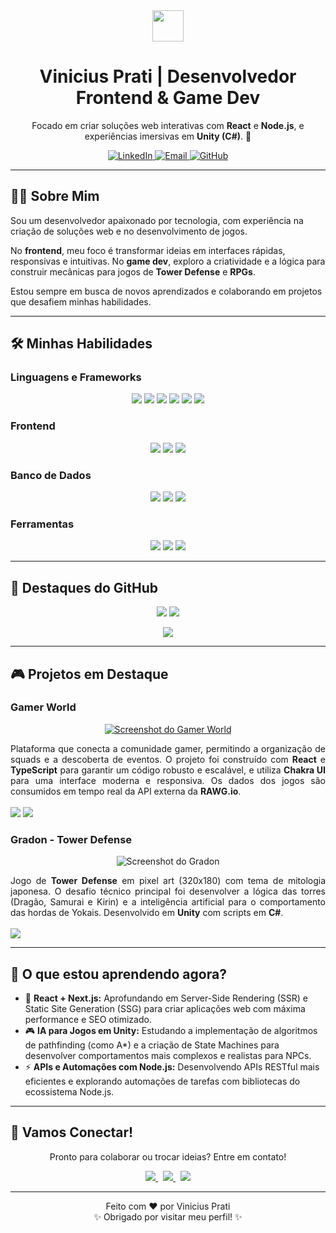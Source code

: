 <div align="center">
  <img src="https://raw.githubusercontent.com/MicaelliCode/micaellicode/main/assets/hi.gif" width="50px">
</div>

<h1 align="center">Vinicius Prati | Desenvolvedor Frontend & Game Dev</h1>

<p align="center">
  Focado em criar soluções web interativas com <strong>React</strong> e <strong>Node.js</strong>, e experiências imersivas em <strong>Unity (C#)</strong>. 🚀
</p>

<p align="center">
  <a href="https://linkedin.com/in/vinicius-prati-machado-b25206313" target="_blank">
    <img src="https://img.shields.io/badge/LinkedIn-0077B5?style=for-the-badge&logo=linkedin&logoColor=white" alt="LinkedIn">
  </a>
  <a href="mailto:viniprati6503@gmail.com" target="_blank">
    <img src="https://img.shields.io/badge/Email-D14836?style=for-the-badge&logo=gmail&logoColor=white" alt="Email">
  </a>
  <a href="https://github.com/viniprati" target="_blank">
    <img src="https://img.shields.io/badge/GitHub-100000?style=for-the-badge&logo=github&logoColor=white" alt="GitHub">
  </a>
</p>

---

## 👨‍💻 Sobre Mim

Sou um desenvolvedor apaixonado por tecnologia, com experiência na criação de soluções web e no desenvolvimento de jogos.

No **frontend**, meu foco é transformar ideias em interfaces rápidas, responsivas e intuitivas.
No **game dev**, exploro a criatividade e a lógica para construir mecânicas para jogos de **Tower Defense** e **RPGs**.

Estou sempre em busca de novos aprendizados e colaborando em projetos que desafiem minhas habilidades.

---

## 🛠️ Minhas Habilidades

### Linguagens e Frameworks
<p align="center">
  <img src="https://img.shields.io/badge/JavaScript-F7DF1E?style=for-the-badge&logo=javascript&logoColor=black"/>
  <img src="https://img.shields.io/badge/TypeScript-3178C6?style=for-the-badge&logo=typescript&logoColor=white"/>
  <img src="https://img.shields.io/badge/React-61DAFB?style=for-the-badge&logo=react&logoColor=black"/>
  <img src="https://img.shields.io/badge/Node.js-339933?style=for-the-badge&logo=nodedotjs&logoColor=white"/>
  <img src="https://img.shields.io/badge/C%23-239120?style=for-the-badge&logo=c-sharp&logoColor=white"/>
  <img src="https://img.shields.io/badge/Unity-FFFFFF?style=for-the-badge&logo=unity&logoColor=black"/>
</p>

### Frontend
<p align="center">
  <img src="https://img.shields.io/badge/HTML5-E34F26?style=for-the-badge&logo=html5&logoColor=white"/>
  <img src="https://img.shields.io/badge/CSS3-1572B6?style=for-the-badge&logo=css3&logoColor=white"/>
  <img src="https://img.shields.io/badge/Tailwind_CSS-06B6D4?style=for-the-badge&logo=tailwindcss&logoColor=white"/>
</p>

### Banco de Dados
<p align="center">
  <img src="https://img.shields.io/badge/MySQL-4479A1?style=for-the-badge&logo=mysql&logoColor=white"/>
  <img src="https://img.shields.io/badge/PostgreSQL-316192?style=for-the-badge&logo=postgresql&logoColor=white"/>
  <img src="https://img.shields.io/badge/MongoDB-47A248?style=for-the-badge&logo=mongodb&logoColor=white"/>
</p>

### Ferramentas
<p align="center">
  <img src="https://img.shields.io/badge/Git-F05032?style=for-the-badge&logo=git&logoColor=white"/>
  <img src="https://img.shields.io/badge/Docker-2496ED?style=for-the-badge&logo=docker&logoColor=white"/>
  <img src="https://img.shields.io/badge/VS_Code-007ACC?style=for-the-badge&logo=visualstudiocode&logoColor=white"/>
</p>

---

## 🌟 Destaques do GitHub

<p align="center">
  <img src="https://github-readme-stats.vercel.app/api?username=viniprati&show_icons=true&title_color=007ACC&text_color=e0e0e0&icon_color=007ACC&bg_color=0D1117&border_color=007ACC&hide_border=true&count_private=true"/>
  <img src="https://github-readme-stats.vercel.app/api/top-langs/?username=viniprati&layout=compact&title_color=007ACC&text_color=e0e0e0&icon_color=007ACC&bg_color=0D1117&border_color=007ACC&hide_border=true"/>
</p>

<p align="center">
  <img src="https://github-readme-streak-stats.herokuapp.com/?user=viniprati&theme=dark&hide_border=true&stroke=007ACC&background=0D1117"/>
</p>

---

## 🎮 Projetos em Destaque

### Gamer World
<p align="center">
  <a href="https://gamer-world-viniprati.vercel.app/" target="_blank">
    <img src="https://raw.githubusercontent.com/viniprati/gamer-world/main/public/screenshot.png" alt="Screenshot do Gamer World">
  </a>
</p>
<p align="justify">
  Plataforma que conecta a comunidade gamer, permitindo a organização de squads e a descoberta de eventos. O projeto foi construído com <strong>React</strong> e <strong>TypeScript</strong> para garantir um código robusto e escalável, e utiliza <strong>Chakra UI</strong> para uma interface moderna e responsiva. Os dados dos jogos são consumidos em tempo real da API externa da <strong>RAWG.io</strong>.
  <br><br>
  <a href="https://github.com/viniprati/gamer-world" target="_blank"><img src="https://img.shields.io/badge/Ver_Repositório-100000?style=for-the-badge&logo=github&logoColor=white"></a>
  <a href="https://gamer-world-viniprati.vercel.app/" target="_blank"><img src="https://img.shields.io/badge/Acessar_Site-007ACC?style=for-the-badge&logo=vercel&logoColor=white"></a>
</p>

### Gradon - Tower Defense
<p align="center">
  <img src="https://via.placeholder.com/600x300.png?text=Adicione+um+GIF+ou+Screenshot+do+seu+jogo" alt="Screenshot do Gradon">
</p>
<p align="justify">
  Jogo de <strong>Tower Defense</strong> em pixel art (320x180) com tema de mitologia japonesa. O desafio técnico principal foi desenvolver a lógica das torres (Dragão, Samurai e Kirin) e a inteligência artificial para o comportamento das hordas de Yokais. Desenvolvido em <strong>Unity</strong> com scripts em <strong>C#</strong>.
  <br><br>
  <a href="https://github.com/viniprati/gradon" target="_blank"><img src="https://img.shields.io/badge/Ver_Repositório-100000?style=for-the-badge&logo=github&logoColor=white"></a>
</p>

---

## 🌱 O que estou aprendendo agora?

- 🚀 **React + Next.js:** Aprofundando em Server-Side Rendering (SSR) e Static Site Generation (SSG) para criar aplicações web com máxima performance e SEO otimizado.
- 🎮 **IA para Jogos em Unity:** Estudando a implementação de algoritmos de pathfinding (como A*) e a criação de State Machines para desenvolver comportamentos mais complexos e realistas para NPCs.
- ⚡ **APIs e Automações com Node.js:** Desenvolvendo APIs RESTful mais eficientes e explorando automações de tarefas com bibliotecas do ecossistema Node.js.

---

## 💬 Vamos Conectar!

<p align="center">
  Pronto para colaborar ou trocar ideias? Entre em contato!
</p>
<p align="center">
  <a href="https://www.linkedin.com/in/vinicius-prati/" target="_blank">
    <img src="https://img.shields.io/badge/LinkedIn-0077B5?style=social&logo=linkedin"/>
  </a> &nbsp;
  <a href="mailto:viniprati6503@gmail.com" target="_blank">
    <img src="https://img.shields.io/badge/Email-D14836?style=social&logo=gmail"/>
  </a> &nbsp;
  <a href="https://github.com/viniprati" target="_blank">
    <img src="https://img.shields.io/badge/GitHub-100000?style=social&logo=github"/>
  </a>
</p>

---

<p align="center">
  Feito com ❤️ por Vinicius Prati<br>
  ✨ Obrigado por visitar meu perfil! ✨
</p>
